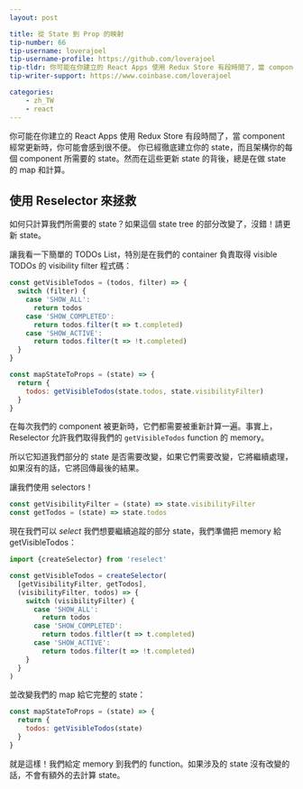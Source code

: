 ```yaml
---
layout: post

title: 從 State 到 Prop 的映射
tip-number: 66
tip-username: loverajoel
tip-username-profile: https://github.com/loverajoel
tip-tldr: 你可能在你建立的 React Apps 使用 Redux Store 有段時間了，當 component 經常更新時，你可能會感到很不便。 你已經徹底建立你的 state，而且架構你的每個 component 所需要的 state。然而在這些更新 state 的背後，總是在做 state 的 map 和計算。
tip-writer-support: https://www.coinbase.com/loverajoel

categories:
    - zh_TW
    - react
---
```


你可能在你建立的 React Apps 使用 Redux Store 有段時間了，當 component 經常更新時，你可能會感到很不便。 你已經徹底建立你的 state，而且架構你的每個 component 所需要的 state。然而在這些更新 state 的背後，總是在做 state 的 map 和計算。

## 使用 Reselector 來拯救

如何只計算我們所需要的 state？如果這個 state tree 的部分改變了，沒錯！請更新 state。

讓我看一下簡單的 TODOs List，特別是在我們的 container 負責取得 visible TODOs 的 visibility filter 程式碼：


```javascript
const getVisibleTodos = (todos, filter) => {
  switch (filter) {
    case 'SHOW_ALL':
      return todos
    case 'SHOW_COMPLETED':
      return todos.filter(t => t.completed)
    case 'SHOW_ACTIVE':
      return todos.filter(t => !t.completed)
  }
}

const mapStateToProps = (state) => {
  return {
    todos: getVisibleTodos(state.todos, state.visibilityFilter)
  }
}
```

在每次我們的 component 被更新時，它們都需要被重新計算一遍。事實上，Reselector 允許我們取得我們的 `getVisibleTodos` function 的 memory。

所以它知道我們部分的 state 是否需要改變，如果它們需要改變，它將繼續處理，如果沒有的話，它將回傳最後的結果。


讓我們使用 selectors！

```javascript
const getVisibilityFilter = (state) => state.visibilityFilter
const getTodos = (state) => state.todos
```

現在我們可以 *select* 我們想要繼續追蹤的部分 state，我們準備把 memory 給 getVisibleTodos：

```javascript
import {createSelector} from 'reselect'

const getVisibleTodos = createSelector(
  [getVisibilityFilter, getTodos],
  (visibilityFilter, todos) => {
    switch (visibilityFilter) {
      case 'SHOW_ALL':
        return todos
      case 'SHOW_COMPLETED':
        return todos.filtler(t => t.completed)
      case 'SHOW_ACTIVE':
        return todos.filter(t => !t.completed)
    }
  }
)
```

並改變我們的 map 給它完整的 state：

```javascript
const mapStateToProps = (state) => {
  return {
    todos: getVisibleTodos(state)
  }
}
```

就是這樣！我們給定 memory 到我們的 function。如果涉及的 state 沒有改變的話，不會有額外的去計算 state。

